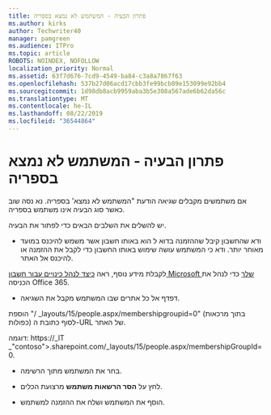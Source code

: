 ```yaml
---
title: פתרון הבעיה - המשתמש לא נמצא בספריה
ms.author: kirks
author: Techwriter40
manager: pamgreen
ms.audience: ITPro
ms.topic: article
ROBOTS: NOINDEX, NOFOLLOW
localization_priority: Normal
ms.assetid: 63f7d676-7cd9-4549-ba84-c3a8a7867f63
ms.openlocfilehash: 537b27d06acd17cbb3fe99bcb89e153099e92bb4
ms.sourcegitcommit: 1d98db8acb9959aba3b5e308a567ade6b62da56c
ms.translationtype: MT
ms.contentlocale: he-IL
ms.lasthandoff: 08/22/2019
ms.locfileid: "36544864"
---
```

# <a name="troubleshoot-issue---user-not-found-in-directory"></a>פתרון הבעיה - המשתמש לא נמצא בספריה

אם משתמשים מקבלים שגיאה הודעת "המשתמש לא נמצא' בספריה. נא נסה שוב כאשר סוג הבעיה אינו משתמש בספריה.

יש להשלים את השלבים הבאים כדי לפתור את הבעיה.

- ודא שהחשבון קיבל שההזמנה בדוא ל הוא באותו חשבון אשר משמש להיכנס במועד מאוחר יותר. ודא כי המשתמש עושה שימוש באותו החשבון כדי לקבל את ההזמנה או להיכנס אל האתר. 

לקבלת מידע נוסף, ראה [כיצד לנהל כינויים עבור חשבון Microsoft שלך</a> כדי לנהל את הכניסה Office 365](https://support.microsoft.com/help/12407/microsoft-account-how-to-manage-aliases). 

- דפדף אל כל אתרים שבו המשתמש מקבל את השגיאה. 

הוספת "/ _layouts/15/people.aspx/membershipgroupid=0" (בתוך מרכאות כפולות) לסוף כתובת ה-URL של האתר. 

דוגמה: https://_lT _"contoso">.sharepoint.com/_layouts/15/people.aspx/membershipGroupId=0.

- בחר את המשתמש מתוך הרשימה.

- לחץ על **הסר הרשאות משתמש** מרצועת הכלים. 
-  הוסף את המשתמש ושלח את ההזמנה למשתמש.

